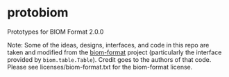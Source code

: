 protobiom
=========

Prototypes for BIOM Format 2.0.0

Note: Some of the ideas, designs, interfaces, and code in this repo are taken
and modified from the [biom-format](https://github.com/biom-format/biom-format)
project (particularly the interface provided by ```biom.table.Table```). Credit
goes to the authors of that code. Please see licenses/biom-format.txt for the
biom-format license.
